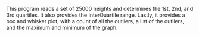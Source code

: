 This program reads a set of 25000 heights and determines the 1st, 2nd, and 3rd quartiles. It also provides the InterQuartile range. Lastly, it provides a box and whisker plot, with a count of all the outliers, a list of the outliers, and the maximum and minimum of the graph.
